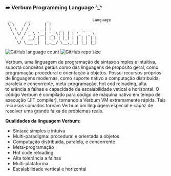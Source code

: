 ### :arrow_right: Verbum Programming Language ^_^

```
 __      __       _                   Language
 \ \    / /      | |                    
  \ \  / /__ _ __| |__  _   _ _ __ ___  
   \ \/ / _ \ '__| '_ \| | | | '_ ` _ \ 
    \  /  __/ |  | |_) | |_| | | | | | |
     \/ \___|_|  |_.__/ \__,_|_| |_| |_|
```

![GitHub language count](https://img.shields.io/github/languages/count/verbum-lang/language?style=for-the-badge)
![GitHub repo size](https://img.shields.io/github/repo-size/verbum-lang/language?style=for-the-badge)

Verbum, uma linguagem de programação de sintaxe simples e intuitiva, suporta conceitos gerais como das linguagens de propósito geral, como programação procedural e orientação à objetos. Possui recursos próprios de linguagens modernas, como suporte nativo a computação distribuída, paralela e concorrente, meta-programação, hot cod reloading, alta tolerância a falhas e capacidade de escalabilidade vetical e horizontal. O código Verbum é compilado para código de máquina nativo em tempo de execução (JIT compiler), tornando a Verbum VM extremamente rápida. Tais recursos somados tornam Verbum um linguagem especial e capaz de resolver uma grande faixa de problemas reais.

<b>Qualidades da linguagem Verbum:</b>
- Sintaxe simples e intuiva
- Multi-paradigma: procedural e orientada a objetos
- Computação distribuída, paralela, e concorrente
- Meta-programação
- Hot code reloading
- Alta tolerância a falhas
- Multi-plataforma
- Escalabilidade vertical e horizontal



